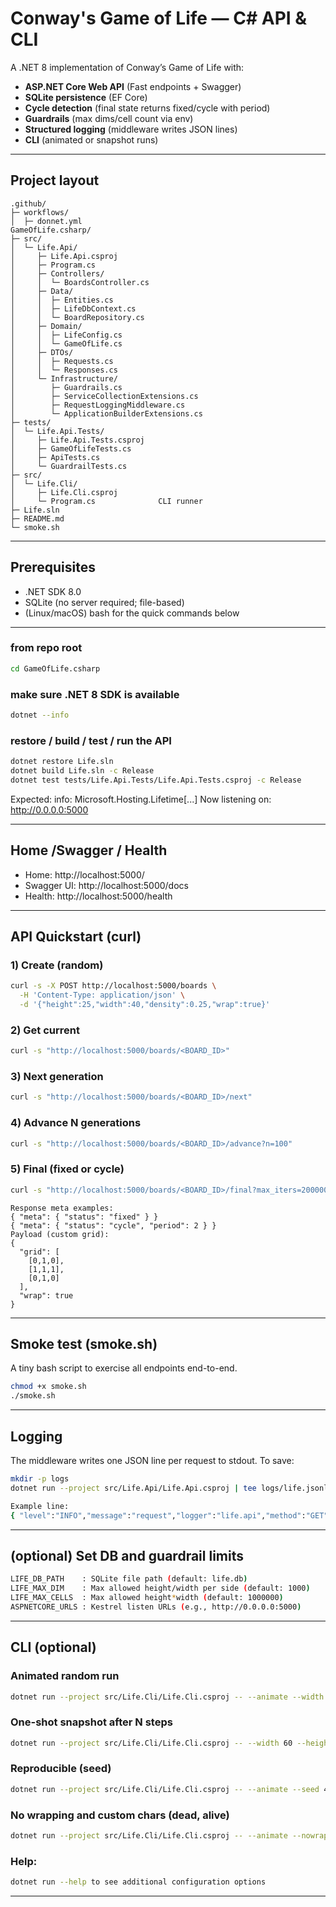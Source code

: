 # Conway's Game of Life — C# API & CLI

A .NET 8 implementation of Conway’s Game of Life with:

- **ASP.NET Core Web API** (Fast endpoints + Swagger)
- **SQLite persistence** (EF Core)
- **Cycle detection** (final state returns fixed/cycle with period)
- **Guardrails** (max dims/cell count via env)
- **Structured logging** (middleware writes JSON lines)
- **CLI** (animated or snapshot runs)

---

## Project layout
```
.github/
├─ workflows/
│  ├─ donnet.yml
GameOfLife.csharp/
├─ src/
│  └─ Life.Api/
│     ├─ Life.Api.csproj
│     ├─ Program.cs
│     ├─ Controllers/
│     │  └─ BoardsController.cs
│     ├─ Data/
│     │  ├─ Entities.cs
│     │  ├─ LifeDbContext.cs
│     │  └─ BoardRepository.cs
│     ├─ Domain/
│     │  ├─ LifeConfig.cs
│     │  └─ GameOfLife.cs
│     ├─ DTOs/
│     │  ├─ Requests.cs
│     │  └─ Responses.cs
│     └─ Infrastructure/
│        ├─ Guardrails.cs
│        ├─ ServiceCollectionExtensions.cs
│        ├─ RequestLoggingMiddleware.cs
│        └─ ApplicationBuilderExtensions.cs
├─ tests/
│  └─ Life.Api.Tests/
│     ├─ Life.Api.Tests.csproj
│     ├─ GameOfLifeTests.cs
│     ├─ ApiTests.cs
│     └─ GuardrailTests.cs
├─ src/
│  └─ Life.Cli/
│     ├─ Life.Cli.csproj
│     └─ Program.cs              CLI runner
├─ Life.sln
├─ README.md
└─ smoke.sh
```

---

## Prerequisites

- .NET SDK 8.0
- SQLite (no server required; file-based)
- (Linux/macOS) bash for the quick commands below

---

### from repo root
```bash
cd GameOfLife.csharp
```

### make sure .NET 8 SDK is available
```bash
dotnet --info
```

### restore / build / test / run the API
```bash
dotnet restore Life.sln
dotnet build Life.sln -c Release
dotnet test tests/Life.Api.Tests/Life.Api.Tests.csproj -c Release
```

Expected:
info: Microsoft.Hosting.Lifetime[...] Now listening on: http://0.0.0.0:5000

---

## Home /Swagger / Health

- Home:       http://localhost:5000/
- Swagger UI: http://localhost:5000/docs
- Health:     http://localhost:5000/health

---

## API Quickstart (curl)

### 1) Create (random)
```bash
curl -s -X POST http://localhost:5000/boards \
  -H 'Content-Type: application/json' \
  -d '{"height":25,"width":40,"density":0.25,"wrap":true}'
```

### 2) Get current
```bash
curl -s "http://localhost:5000/boards/<BOARD_ID>"
```

### 3) Next generation
```bash
curl -s "http://localhost:5000/boards/<BOARD_ID>/next"
```

### 4) Advance N generations
```bash
curl -s "http://localhost:5000/boards/<BOARD_ID>/advance?n=100"
```

### 5) Final (fixed or cycle)
```bash
curl -s "http://localhost:5000/boards/<BOARD_ID>/final?max_iters=200000"
```

```
Response meta examples:
{ "meta": { "status": "fixed" } }
{ "meta": { "status": "cycle", "period": 2 } }
Payload (custom grid):
{
  "grid": [
    [0,1,0],
    [1,1,1],
    [0,1,0]
  ],
  "wrap": true
}
```
---

## Smoke test (smoke.sh)

A tiny bash script to exercise all endpoints end-to-end.

```bash
chmod +x smoke.sh
./smoke.sh
```

---


## Logging

The middleware writes one JSON line per request to stdout. To save:

```bash
mkdir -p logs
dotnet run --project src/Life.Api/Life.Api.csproj | tee logs/life.jsonl

Example line:
{ "level":"INFO","message":"request","logger":"life.api","method":"GET","path":"/boards/ABC/next","status":200,"duration_ms":3,"client":"127.0.0.1" }
```

---

## (optional) Set DB and guardrail limits
```bash
LIFE_DB_PATH    : SQLite file path (default: life.db)
LIFE_MAX_DIM    : Max allowed height/width per side (default: 1000)
LIFE_MAX_CELLS  : Max allowed height*width (default: 1000000)
ASPNETCORE_URLS : Kestrel listen URLs (e.g., http://0.0.0.0:5000)
```
---

## CLI (optional)

### Animated random run
```bash
dotnet run --project src/Life.Cli/Life.Cli.csproj -- --animate --width 80 --height 30 --density 0.25 --fps 15
```

### One-shot snapshot after N steps
```bash
dotnet run --project src/Life.Cli/Life.Cli.csproj -- --width 60 --height 25 --steps 200
```

### Reproducible (seed)
```bash
dotnet run --project src/Life.Cli/Life.Cli.csproj -- --animate --seed 42
```

### No wrapping and custom chars (dead, alive)
```bash
dotnet run --project src/Life.Cli/Life.Cli.csproj -- --animate --nowrap --chars=" ·█"
```

### Help:
```bash
dotnet run --help to see additional configuration options
```

---
